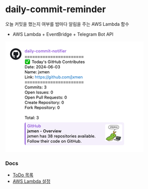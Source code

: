 # daily-commit-reminder

오늘 커밋을 했는지 여부를 밤마다 알림을 주는 AWS Lambda 함수

- AWS Lambda + EventBridge + Telegram Bot API

![intro](.README_images/intro.png)

### Docs

- [ToDo 목록](./docs/todo.md)
- [AWS Lambda 설정](./docs/aws/lambda-configuration.md)
